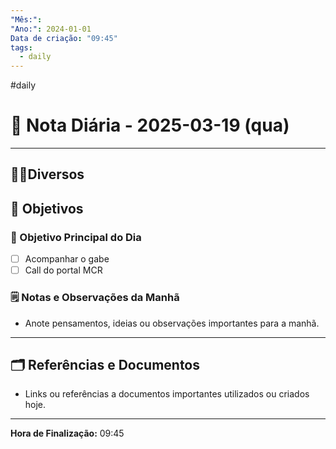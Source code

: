```yaml
---
"Mês:": 
"Ano:": 2024-01-01
Data de criação: "09:45"
tags:
  - daily
---
```

#daily
# 📅 Nota Diária - 2025-03-19 (qua)
---
## 🤝🏻Diversos

## 🌄 Objetivos
### 🎯 Objetivo Principal do Dia
- [ ] Acompanhar o gabe
- [ ] Call do portal MCR

### 🗒️ Notas e Observações da Manhã
- Anote pensamentos, ideias ou observações importantes para a manhã.
---
## 🗂️ Referências e Documentos
- Links ou referências a documentos importantes utilizados ou criados hoje.

---

**Hora de Finalização:** 09:45
